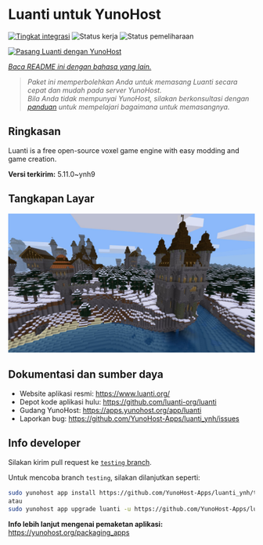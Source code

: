 <!--
N.B.: README ini dibuat secara otomatis oleh <https://github.com/YunoHost/apps/tree/master/tools/readme_generator>
Ini TIDAK boleh diedit dengan tangan.
-->

# Luanti untuk YunoHost

[![Tingkat integrasi](https://apps.yunohost.org/badge/integration/luanti)](https://ci-apps.yunohost.org/ci/apps/luanti/)
![Status kerja](https://apps.yunohost.org/badge/state/luanti)
![Status pemeliharaan](https://apps.yunohost.org/badge/maintained/luanti)

[![Pasang Luanti dengan YunoHost](https://install-app.yunohost.org/install-with-yunohost.svg)](https://install-app.yunohost.org/?app=luanti)

*[Baca README ini dengan bahasa yang lain.](./ALL_README.md)*

> *Paket ini memperbolehkan Anda untuk memasang Luanti secara cepat dan mudah pada server YunoHost.*  
> *Bila Anda tidak mempunyai YunoHost, silakan berkonsultasi dengan [panduan](https://yunohost.org/install) untuk mempelajari bagaimana untuk memasangnya.*

## Ringkasan

Luanti is a free open-source voxel game engine with easy modding and game creation.


**Versi terkirim:** 5.11.0~ynh9

## Tangkapan Layar

![Tangkapan Layar pada Luanti](./doc/screenshots/screenshot.jpg)

## Dokumentasi dan sumber daya

- Website aplikasi resmi: <https://www.luanti.org/>
- Depot kode aplikasi hulu: <https://github.com/luanti-org/luanti>
- Gudang YunoHost: <https://apps.yunohost.org/app/luanti>
- Laporkan bug: <https://github.com/YunoHost-Apps/luanti_ynh/issues>

## Info developer

Silakan kirim pull request ke [`testing` branch](https://github.com/YunoHost-Apps/luanti_ynh/tree/testing).

Untuk mencoba branch `testing`, silakan dilanjutkan seperti:

```bash
sudo yunohost app install https://github.com/YunoHost-Apps/luanti_ynh/tree/testing --debug
atau
sudo yunohost app upgrade luanti -u https://github.com/YunoHost-Apps/luanti_ynh/tree/testing --debug
```

**Info lebih lanjut mengenai pemaketan aplikasi:** <https://yunohost.org/packaging_apps>
